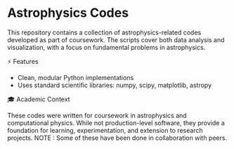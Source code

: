 # Astrophysics Codes

This repository contains a collection of astrophysics-related codes developed as part of coursework. The scripts cover both data analysis and visualization, with a focus on fundamental problems in astrophysics.

⚡ Features

- Clean, modular Python implementations
- Uses standard scientific libraries: numpy, scipy, matplotlib, astropy

🎓 Academic Context

These codes were written for coursework in astrophysics and computational physics. While not production-level software, they provide a foundation for learning, experimentation, and extension to research projects. NOTE : Some of these have been done in collaboration with peers.

